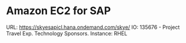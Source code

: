 # Amazon EC2 for SAP

URL: https://skyesapicl.hana.ondemand.com/skye/
IO: 135676 - Project Travel Exp. Technology Sponsors.
Instance: RHEL